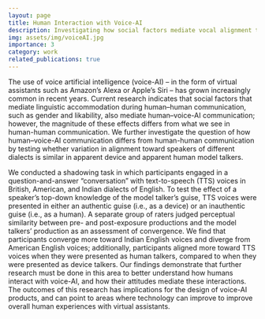 ```yaml
---
layout: page
title: Human Interaction with Voice-AI
description: Investigating how social factors mediate vocal alignment to virtual assistants
img: assets/img/voiceAI.jpg
importance: 3
category: work
related_publications: true
---
```


The use of voice artificial intelligence (voice-AI) – in the form of virtual assistants such as Amazon’s Alexa or Apple’s Siri – has grown increasingly common in recent years. Current research indicates that social factors that mediate linguistic accommodation during human–human communication, such as gender and likability, also mediate human–voice-AI communication; however, the magnitude of these effects differs from what we see in human-human communication. We further investigate the question of how human–voice-AI communication differs from human-human communication by testing whether variation in alignment toward speakers of different dialects is similar in apparent device and apparent human model talkers.

We conducted a shadowing task in which participants engaged in a question-and-answer “conversation” with text-to-speech (TTS) voices in British, American, and Indian dialects of English. To test the effect of a speaker’s top-down knowledge of the model talker’s guise, TTS voices were presented in either an authentic guise (i.e., as a device) or an inauthentic guise (i.e., as a human). A separate group of raters judged perceptual similarity between pre- and post-exposure productions and the model talkers’ production as an assessment of convergence. We find that participants converge more toward Indian English voices and diverge from American English voices; additionally, participants aligned more toward TTS voices when they were presented as human talkers, compared to when they were presented as device talkers. Our findings demonstrate that further research must be done in this area to better understand how humans interact with voice-AI, and how their attitudes mediate these interactions. The outcomes of this research has implications for the design of voice-AI products, and can point to areas where technology can improve to improve overall human experiences with virtual assistants.
